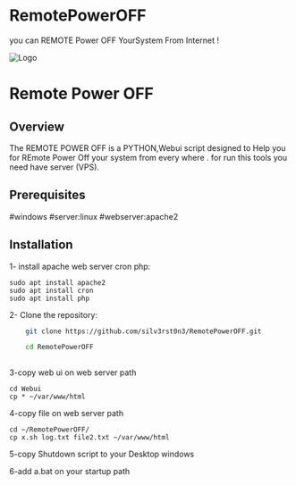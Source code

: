 # RemotePowerOFF
you can REMOTE Power OFF YourSystem From Internet !

![Logo](https://json.xstack.ir/assets/xstack.png )

# Remote Power OFF

## Overview
The REMOTE POWER OFF is a PYTHON,Webui script designed to Help you for REmote Power Off your system from every where . for run this tools you need have server (VPS). 

## Prerequisites
#windows
#server:linux
#webserver:apache2

## Installation

1- install apache web server cron php:

```
sudo apt install apache2
sudo apt install cron
sudo apt install php
```

2- Clone the repository:

```bash
    git clone https://github.com/silv3rst0n3/RemotePowerOFF.git

    cd RemotePowerOFF
    
```

3-copy web ui on web server path

```
cd Webui
cp * ~/var/www/html

```
4-copy file on web server path
```
cd ~/RemotePowerOFF/
cp x.sh log.txt file2.txt ~/var/www/html
```
5-copy Shutdown script to your Desktop windows

6-add a.bat on your startup path



